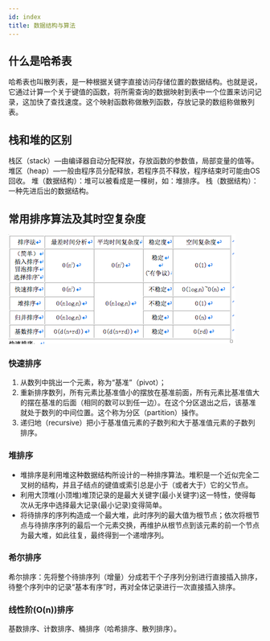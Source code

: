 ```yaml
---
id: index
title: 数据结构与算法
---
```


## 什么是哈希表

哈希表也叫散列表，是一种根据关键字直接访问存储位置的数据结构。也就是说，它通过计算一个关于键值的函数，将所需查询的数据映射到表中一个位置来访问记录，这加快了查找速度。这个映射函数称做散列函数，存放记录的数组称做散列表。

## 栈和堆的区别

栈区（stack）—由编译器自动分配释放，存放函数的参数值，局部变量的值等。
堆区（heap）—一般由程序员分配释放，若程序员不释放，程序结束时可能由OS回收。
堆（数据结构）：堆可以被看成是一棵树，如：堆排序。
栈（数据结构）：一种先进后出的数据结构。

## 常用排序算法及其时空复杂度

![图片](./pics/o.png)

### 快速排序

1. 从数列中挑出一个元素，称为“基准”（pivot）；
2. 重新排序数列，所有元素比基准值小的摆放在基准前面，所有元素比基准值大的摆在基准的后面（相同的数可以到任一边）。在这个分区退出之后，该基准就处于数列的中间位置。这个称为分区（partition）操作。
3. 递归地（recursive）把小于基准值元素的子数列和大于基准值元素的子数列排序。

### 堆排序

* 堆排序是利用堆这种数据结构所设计的一种排序算法。堆积是一个近似完全二叉树的结构，并且子结点的键值或索引总是小于（或者大于）它的父节点。
* 利用大顶堆(小顶堆)堆顶记录的是最大关键字(最小关键字)这一特性，使得每次从无序中选择最大记录(最小记录)变得简单。
* 将待排序的序列构造成一个最大堆，此时序列的最大值为根节点；依次将根节点与待排序序列的最后一个元素交换，再维护从根节点到该元素的前一个节点为最大堆，如此往复，最终得到一个递增序列。

### 希尔排序

希尔排序：先将整个待排序列（增量）分成若干个子序列分别进行直接插入排序，待整个序列中的记录“基本有序”时，再对全体记录进行一次直接插入排序。

### 线性阶(O(n))排序

基数排序、计数排序、桶排序（哈希排序、散列排序）。